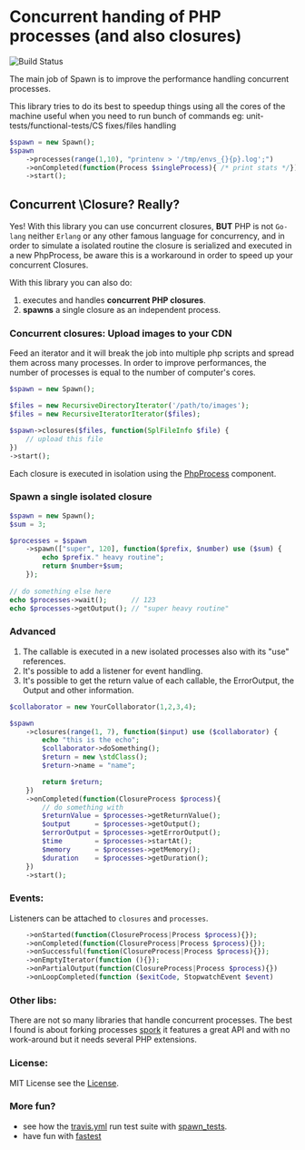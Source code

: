 Concurrent handing of PHP processes (and also closures)
========================================================

![Build Status](https://travis-ci.org/liuggio/spawn.svg)

The main job of Spawn is to improve the performance handling concurrent processes.

This library tries to do its best to speedup things using all the cores of the machine
useful when you need to run bunch of commands
eg:  unit-tests/functional-tests/CS fixes/files handling

``` php
$spawn = new Spawn();
$spawn
    ->processes(range(1,10), "printenv > '/tmp/envs_{}{p}.log';")
    ->onCompleted(function(Process $singleProcess){ /* print stats */});
    ->start();
```

## Concurrent \Closure? Really?

Yes! With this library you can use concurrent closures,
**BUT** PHP is not `Go-lang` neither `Erlang` or any other famous language for concurrency,
and in order to simulate a isolated routine the closure is serialized and executed in a new PhpProcess,
be aware this is a workaround in order to speed up your concurrent Closures.

With this library you can also do:

1. executes and handles **concurrent PHP closures**.
2. **spawns** a single closure as an independent process.

### Concurrent closures: Upload images to your CDN

Feed an iterator and it will break the job into multiple php scripts and spread them across many processes.
In order to improve performances, the number of processes is equal to the number of computer's cores.

``` php
$spawn = new Spawn();

$files = new RecursiveDirectoryIterator('/path/to/images');
$files = new RecursiveIteratorIterator($files);

$spawn->closures($files, function(SplFileInfo $file) {
    // upload this file
})
->start();
```

Each closure is executed in isolation using the [PhpProcess](http://symfony.com/doc/current/components/process.html#executing-php-code-in-isolation) component.

### Spawn a single isolated closure

``` php
$spawn = new Spawn();
$sum = 3;

$processes = $spawn
    ->spawn(["super", 120], function($prefix, $number) use ($sum) {
        echo $prefix." heavy routine";
        return $number+$sum;
    });
    
// do something else here
echo $processes->wait();      // 123
echo $processes->getOutput(); // "super heavy routine"
```

### Advanced

1. The callable is executed in a new isolated processes also with its "use" references.
2. It's possible to add a listener for event handling.
3. It's possible to get the return value of each callable, the ErrorOutput, the Output and other information.

``` php
$collaborator = new YourCollaborator(1,2,3,4);

$spawn
    ->closures(range(1, 7), function($input) use ($collaborator) {
        echo "this is the echo";
        $collaborator->doSomething();
        $return = new \stdClass();
        $return->name = "name";

        return $return;
    })
    ->onCompleted(function(ClosureProcess $process){
        // do something with
        $returnValue = $processes->getReturnValue();
        $output      = $processes->getOutput();
        $errorOutput = $processes->getErrorOutput();
        $time        = $processes->startAt();
        $memory      = $processes->getMemory();
        $duration    = $processes->getDuration();
    })
    ->start();
```

### Events:

Listeners can be attached to `closures` and `processes`.

``` php
    ->onStarted(function(ClosureProcess|Process $process){});
    ->onCompleted(function(ClosureProcess|Process $process){});
    ->onSuccessful(function(ClosureProcess|Process $process){});
    ->onEmptyIterator(function (){});
    ->onPartialOutput(function(ClosureProcess|Process $process){})
    ->onLoopCompleted(function ($exitCode, StopwatchEvent $event)
```

### Other libs:

There are not so many libraries that handle concurrent processes.
The best I found is about forking processes [spork](https://github.com/kriswallsmith/spork)
it features a great API and with no work-around but it needs several PHP extensions.

### License:

MIT License see the [License](./LICENSE).

### More fun?

- see how the [travis.yml](./.travis.yml#16) run test suite with [spawn_tests](./tests/spawn_tests.php).
- have fun with [fastest](https://github.com/liuggio/fastest)
